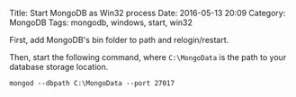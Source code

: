 Title: Start MongoDB as Win32 process
Date: 2016-05-13 20:09
Category: MongoDB
Tags: mongodb, windows, start, win32

First, add MongoDB's bin folder to path and relogin/restart.

Then, start the following command, where `C:\MongoData` is the path to your database storage location. 

```batch
mongod --dbpath C:\MongoData --port 27017
```

